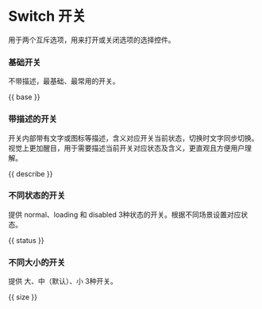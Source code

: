 # Switch 开关

用于两个互斥选项，用来打开或关闭选项的选择控件。

### 基础开关

不带描述，最基础、最常用的开关。

{{ base }}

### 带描述的开关

开关内部带有文字或图标等描述，含义对应开关当前状态，切换时文字同步切换。视觉上更加醒目，用于需要描述当前开关对应状态及含义，更直观且方便用户理解。

{{ describe }}

### 不同状态的开关

提供 normal、loading 和 disabled 3种状态的开关。根据不同场景设置对应状态。


{{ status }}

### 不同大小的开关

提供 大、中（默认）、小 3种开关。

{{ size }}
